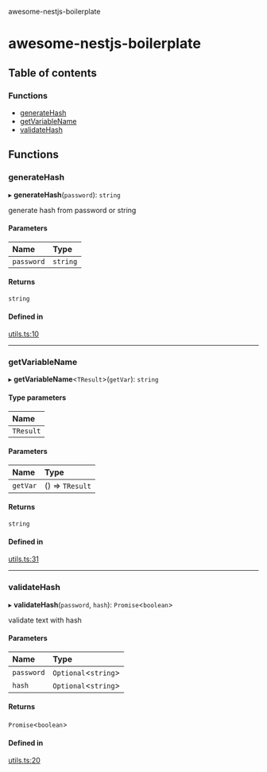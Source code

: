 awesome-nestjs-boilerplate

# awesome-nestjs-boilerplate

## Table of contents

### Functions

- [generateHash](README.md#generatehash)
- [getVariableName](README.md#getvariablename)
- [validateHash](README.md#validatehash)

## Functions

### generateHash

▸ **generateHash**(`password`): `string`

generate hash from password or string

#### Parameters

| Name | Type |
| :------ | :------ |
| `password` | `string` |

#### Returns

`string`

#### Defined in

[utils.ts:10](https://github.com/klub-deepak/poc_doc_generation_3/blob/afd7f83/src/common/utils.ts#L10)

___

### getVariableName

▸ **getVariableName**<`TResult`\>(`getVar`): `string`

#### Type parameters

| Name |
| :------ |
| `TResult` |

#### Parameters

| Name | Type |
| :------ | :------ |
| `getVar` | () => `TResult` |

#### Returns

`string`

#### Defined in

[utils.ts:31](https://github.com/klub-deepak/poc_doc_generation_3/blob/afd7f83/src/common/utils.ts#L31)

___

### validateHash

▸ **validateHash**(`password`, `hash`): `Promise`<`boolean`\>

validate text with hash

#### Parameters

| Name | Type |
| :------ | :------ |
| `password` | `Optional`<`string`\> |
| `hash` | `Optional`<`string`\> |

#### Returns

`Promise`<`boolean`\>

#### Defined in

[utils.ts:20](https://github.com/klub-deepak/poc_doc_generation_3/blob/afd7f83/src/common/utils.ts#L20)
